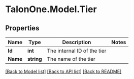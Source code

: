 # TalonOne.Model.Tier
## Properties

Name | Type | Description | Notes
------------ | ------------- | ------------- | -------------
**Id** | **int** | The internal ID of the tier | 
**Name** | **string** | The name of the tier | 

[[Back to Model list]](../README.md#documentation-for-models) [[Back to API list]](../README.md#documentation-for-api-endpoints) [[Back to README]](../README.md)

